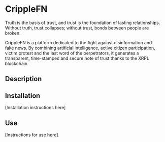 # CrippleFN

Truth is the basis of trust, and trust is the foundation of lasting relationships. Without truth, trust collapses; without trust, bonds between people are broken. 

CrippleFN is a platform dedicated to the fight against disinformation and fake news. By combining artificial intelligence, active citizen participation, victim protest and the last word of the perpetrators, it generates a transparent, time-stamped and secure note of trust thanks to the XRPL blockchain.

## Description



## Installation

[Installation instructions here]

## Use

[Instructions for use here]
